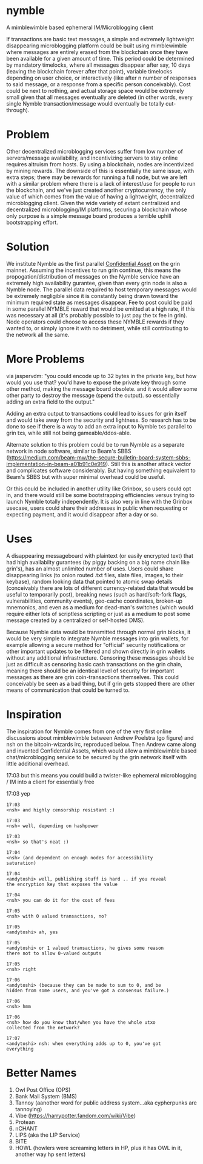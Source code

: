 # nymble
A mimblewimble based ephemeral IM/Microblogging client

If transactions are basic text messages, a simple and extremely lightweight disappearing microblogging platform could be built using mimblewimble where messages are entirely erased from the blockchain once they have been available for a given amount of time. This period could be determined by mandatory timelocks, where all messages disappear after say, 10 days (leaving the blockchain forever after that point), variable timelocks depending on user choice, or interactively (like after n number of responses to said message, or a response from a specific person conceivably). Cost could be next to nothing, and actual storage space would be extremely small given that all messages eventually are deleted (in other words, every single Nymble transaction/message would eventually be totally cut-through).

# Problem
Other decentralized microblogging services suffer from low number of servers/message availability, and incentivizing servers to stay online requires altruism from hosts. By using a blockchain, nodes are incentivized by mining rewards. The downside of this is essentially the same issue, with extra steps; there may be rewards for running a full node, but we are left with a similar problem where there is a lack of interest/use for people to run the blockchain, and we've just created another cryptocurrency, the only value of which comes from the value of having a lightweight, decentralized microblogging client. Given the wide variety of extant centralized and decentralized microblogging/IM platforms, securing a blockchain whose only purpose is a simple message board produces a terrible uphill bootstrapping effort. 

# Solution
We institute Nymble as the first parallel [Confidential Asset]([https://lists.launchpad.net/mimblewimble/msg00103.html) on the grin mainnet. Assuming the incentives to run grin continue, this means the propogation/distribution of messages on the Nymble service have an extremely high availability gurantee, given than every grin node is also a Nymble node. The parallel data required to host temporary messages would be extremely negligible since it is constantly being drawn toward the minimum required state as messages disappear. Fee to post could be paid in some parallel NYMBLE reward that would be emitted at a high rate, if this was necessary at all (it's probably possible to just pay the tx fee in grin). Node operators could choose to access these NYMBLE rewards if they wanted to, or simply ignore it with no detriment, while still contributing to the network all the same.

# More Problems
via jaspervdm: "you could encode up to 32 bytes in the private key, but how would you use that? you'd have to expose the private key through some other method, making the message board obsolete. and it would allow some other party to destroy the message (spend the output). so essentially adding an extra field to the output."

Adding an extra output to transactions could lead to issues for grin itself and would take away from the security and lightness. So research has to be done to see if there is a way to add an extra input to Nymble txs parallel to grin txs, while still not being gameable/ddos-able.

Alternate solution to this problem could be to run Nymble as a separate network in node software, similar to Beam's SBBS (https://medium.com/beam-mw/the-secure-bulletin-board-system-sbbs-implementation-in-beam-a01b91c0e919). Still this is another attack vector and complicates software considerably. But having something equivalent to Beam's SBBS but with super minimal overhead could be useful.

Or this could be included in another utility like Grinbox, so users could opt in, and there would still be some bootstrapping efficiencies versus trying to launch Nymble totally independently. It is also very in line with the Grinbox usecase, users could share their addresses in public when requesting or expecting payment, and it would disappear after a day or so.

# Uses
A disappearing messageboard with plaintext (or easily encrypted text) that had high availabilty gurantees (by piggy backing on a big name chain like grin's), has an almost unlimited number of uses. Users could share disappearing links (to onion routed .txt files, slate files, images, to their keybase), random looking data that pointed to atomic swap details (conceivably there are lots of different currency-related data that would be useful to temporarily post), breaking news (such as hard/soft-fork flags, vulnerabilities, community events), geo-cache coordinates, broken-up mnemonics, and even as a medium for dead-man's switches (which would require either lots of scriptless scripting or just as a medium to post some message created by a centralized or self-hosted DMS).

Because Nymble data would be transmitted through normal grin blocks, it would be very simple to integrate Nymble messages into grin wallets, for example allowing a secure method for "official" security notifications or other important updates to be filtered and shown directly in grin wallets without any additional infrastructure. Censoring these messages should be just as difficult as censoring basic cash transactions on the grin chain, meaning there should be an identical level of security for important messages as there are grin coin-transactions themselves. This could conceivably be seen as a bad thing, but if grin gets stopped there are other means of communication that could be turned to.

# Inspiration
The inspiration for Nymble comes from one of the very first online discussions about mimblewimble between Andrew Poelstra (go figure) and nsh on the bitcoin-wizards irc, reproduced below. Then Andrew came along and invented Confidential Assets, which would allow a mimblewimble based chat/microblogging service to be secured by the grin network itself with little additional overhead.


  17:03
  <nsh> but this means you could build a twister-like ephemeral
  microblogging / IM into a client for essentially free 

  17:03
	<andytoshi> yep 

	17:03
	<nsh> and highly censorship resistant :) 

	17:03
	<nsh> well, depending on hashpower 

	17:03
	<nsh> so that's neat :) 

	17:04
	<nsh> (and dependent on enough nodes for accessibility
	saturation) 

	17:04
	<andytoshi> well, publishing stuff is hard .. if you reveal
	the encryption key that exposes the value 

	17:04
	<nsh> you can do it for the cost of fees 
  
	17:05
	<nsh> with 0 valued transactions, no? 

	17:05
	<andytoshi> ah, yes 

	17:05
	<andytoshi> or 1 valued transactions, he gives some reason
	there not to allow 0-valued outputs 

	17:05
	<nsh> right 

	17:06
	<andytoshi> (because they can be made to sum to 0, and be
	hidden from some users, and you've got a consensus failure.) 

	17:06
	<nsh> hmm 

	17:06
	<nsh> how do you know that/when you have the whole utxo
	collected from the network? 

	17:07
	<andytoshi> nsh: when everything adds up to 0, you've got
	everything 

# Better Names
1. Owl Post Office (OPS)
2. Bank Mail System (BMS)
3. Tannoy (aanother word for public address system...aka cypherpunks are tannoying)
4. Vibe (https://harrypotter.fandom.com/wiki/Vibe)
5. Protean
6. nCHANT
7. LIPS (aka the LIP Service)
8. BITE 
9. HOWL (howlers were screaming letters in HP, plus it has OWL in it, another way hp sent letters)
